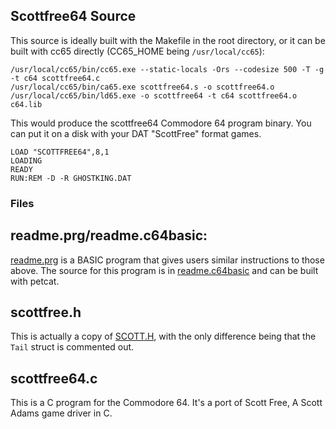 ## Scottfree64 Source

This source is ideally built with the Makefile in the root directory, or it can be built with cc65 directly (CC65_HOME being `/usr/local/cc65`):  
```
/usr/local/cc65/bin/cc65.exe --static-locals -Ors --codesize 500 -T -g -t c64 scottfree64.c
/usr/local/cc65/bin/ca65.exe scottfree64.s -o scottfree64.o
/usr/local/cc65/bin/ld65.exe -o scottfree64 -t c64 scottfree64.o c64.lib
```

This would produce the scottfree64 Commodore 64 program binary.  You can put it on a disk with your DAT "ScottFree" format games.

```
LOAD "SCOTTFREE64",8,1
LOADING
READY
RUN:REM -D -R GHOSTKING.DAT
```

### Files
## readme.prg/readme.c64basic:  
[readme.prg](readme.prg) is a BASIC program that gives users similar instructions to those above. The source for this program is in [readme.c64basic](readme.c64basic) and can be built with petcat.

## scottfree.h  
This is actually a copy of [SCOTT.H](http://ifarchive.org/if-archive/scott-adams/interpreters/scottfree/scott.zip), with the only difference being that the `Tail` struct is commented out.

## scottfree64.c  
This is a C program for the Commodore 64. It's a port of Scott Free, A Scott Adams game driver in C.
